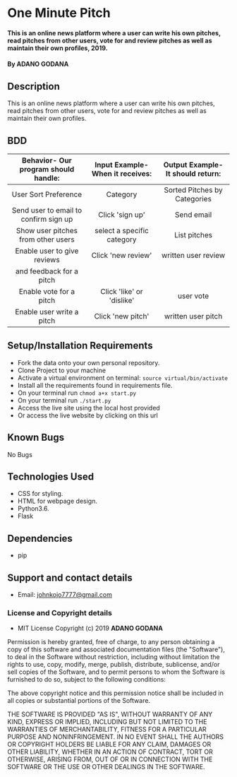 # One Minute Pitch
#### This is an online news platform where a user can write his own pitches, read pitches from other users, vote for and review pitches as well as maintain their own profiles, 2019.
#### By **ADANO GODANA**

## Description
This is an online news platform where a user can write his own pitches, read pitches from other users, vote for and review pitches as well as maintain their own profiles.

## BDD
| Behavior- Our program should handle: | Input Example- When it receives: | Output Example- It should return: |
| :----------------------------------: | :------------------------------: | :-------------------------------: |
| User Sort Preference                 | Category                         | Sorted Pitches by Categories      |
| Send user to email to confirm sign up| Click 'sign up'                  | Send email                        |
| Show user pitches from other users   | select a specific category       | List pitches                      |
| Enable user to give reviews          | Click 'new review'               | written user review               |
| and feedback for a pitch             |                                  |                                   |
| Enable vote for a pitch              | Click 'like' or 'dislike'        | user vote                         |
| Enable user write a pitch            | Click 'new pitch'                | written user pitch                |

## Setup/Installation Requirements
* Fork the data onto your own personal repository.
* Clone Project to your machine
* Activate a virtual environment on terminal: `source virtual/bin/activate`
* Install all the requirements found in requirements file.
* On your terminal run `chmod a+x start.py`
* On your terminal run `./start.py`
* Access the live site using the local host provided
* Or access the live website by clicking on this url

## Known Bugs
No Bugs

## Technologies Used
* CSS for styling.
* HTML for webpage design.
* Python3.6.
* Flask

## Dependencies
* pip

## Support and contact details
* Email: johnkojo7777@gmail.com

### License and Copyright details
* MIT License  Copyright (c) 2019 **ADANO GODANA**

Permission is hereby granted, free of charge, to any person obtaining a copy
of this software and associated documentation files (the "Software"), to deal
in the Software without restriction, including without limitation the rights
to use, copy, modify, merge, publish, distribute, sublicense, and/or sell
copies of the Software, and to permit persons to whom the Software is
furnished to do so, subject to the following conditions:

The above copyright notice and this permission notice shall be included in all
copies or substantial portions of the Software.

THE SOFTWARE IS PROVIDED "AS IS", WITHOUT WARRANTY OF ANY KIND, EXPRESS OR
IMPLIED, INCLUDING BUT NOT LIMITED TO THE WARRANTIES OF MERCHANTABILITY,
FITNESS FOR A PARTICULAR PURPOSE AND NONINFRINGEMENT. IN NO EVENT SHALL THE
AUTHORS OR COPYRIGHT HOLDERS BE LIABLE FOR ANY CLAIM, DAMAGES OR OTHER
LIABILITY, WHETHER IN AN ACTION OF CONTRACT, TORT OR OTHERWISE, ARISING FROM,
OUT OF OR IN CONNECTION WITH THE SOFTWARE OR THE USE OR OTHER DEALINGS IN THE
SOFTWARE.

